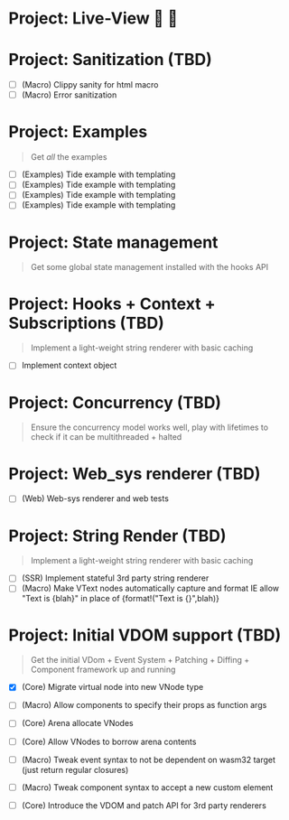 # Project: Live-View 🤲 🍨


# Project: Sanitization (TBD)
- [ ] (Macro) Clippy sanity for html macro
- [ ] (Macro) Error sanitization

# Project: Examples
> Get *all* the examples
- [ ] (Examples) Tide example with templating
- [ ] (Examples) Tide example with templating
- [ ] (Examples) Tide example with templating
- [ ] (Examples) Tide example with templating

# Project: State management 
> Get some global state management installed with the hooks API

# Project: Hooks + Context + Subscriptions (TBD)
> Implement a light-weight string renderer with basic caching 
- [ ] Implement context object


# Project: Concurrency (TBD)
> Ensure the concurrency model works well, play with lifetimes to check if it can be multithreaded + halted

# Project: Web_sys renderer (TBD)
- [ ] (Web) Web-sys renderer and web tests

# Project: String Render (TBD)
> Implement a light-weight string renderer with basic caching 
- [ ] (SSR) Implement stateful 3rd party string renderer
- [ ] (Macro) Make VText nodes automatically capture and format IE allow "Text is {blah}" in place of {format!("Text is {}",blah)}

# Project: Initial VDOM support (TBD)
> Get the initial VDom + Event System + Patching + Diffing + Component framework up and running
- [x] (Core) Migrate virtual node into new VNode type
- [ ] (Macro) Allow components to specify their props as function args
- [ ] (Core) Arena allocate VNodes
- [ ] (Core) Allow VNodes to borrow arena contents
- [ ] (Macro) Tweak event syntax to not be dependent on wasm32 target (just return regular closures)
- [ ] (Macro) Tweak component syntax to accept a new custom element 
- [ ] (Core) Introduce the VDOM and patch API for 3rd party renderers

